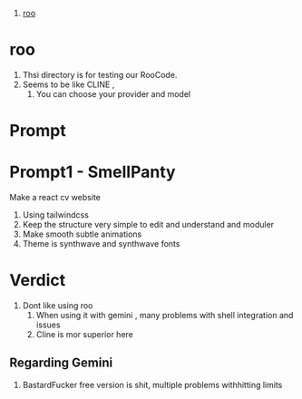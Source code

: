 1. [roo](#roo)

# roo

1. Thsi directory is for testing our RooCode.
2. Seems to be like CLINE ,
   1. You can choose your provider and model

# Prompt

# Prompt1 - SmellPanty

Make a react cv website

1. Using tailwindcss
2. Keep the structure very simple to edit and understand and moduler
3. Make smooth subtle animations
4. Theme is synthwave and synthwave fonts

# Verdict

1. Dont like using roo
   1. When using it with gemini , many problems with shell integration and issues
   2. Cline is mor superior here

## Regarding Gemini

1. BastardFucker free version is shit, multiple problems withhitting limits
